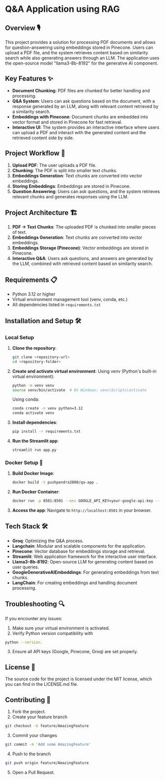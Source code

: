 # Q&A Application using RAG

## Overview 🎙️
This project provides a solution for processing PDF documents and allows for question-answering using embeddings stored in Pinecone. Users can upload a PDF file, and the system retrieves content based on similarity search while also generating answers through an LLM. The application uses the open-source model "llama3-8b-8192" for the generative AI component.

## Key Features ✨
- **Document Chunking**: PDF files are chunked for better handling and processing.
- **Q&A System**: Users can ask questions based on the document, with a response generated by an LLM, along with relevant content retrieved by a similarity search.
- **Embeddings with Pinecone**: Document chunks are embedded into vector format and stored in Pinecone for fast retrieval.
- **Interactive UI**: The system provides an interactive interface where users can upload a PDF and interact with the generated content and the retrieved content side by side.

## Project Workflow 🔄
1. **Upload PDF**: The user uploads a PDF file.
2. **Chunking**: The PDF is split into smaller text chunks.
3. **Embeddings Generation**: Text chunks are converted into vector embeddings.
4. **Storing Embeddings**: Embeddings are stored in Pinecone.
5. **Question Answering**: Users can ask questions, and the system retrieves relevant chunks and generates responses using the LLM.

## Project Architecture 🏗️
1. **PDF → Text Chunks**: The uploaded PDF is chunked into smaller pieces of text.
2. **Embeddings Generation**: Text chunks are converted into vector embeddings.
3. **Embeddings Storage (Pinecone)**: Vector embeddings are stored in Pinecone.
4. **Interactive Q&A**: Users ask questions, and answers are generated by the LLM, combined with retrieved content based on similarity search.

## Requirements 📋
- Python 3.12 or higher
- Virtual environment management tool (venv, conda, etc.)
- All dependencies listed in `requirements.txt`

## Installation and Setup 🛠️

### Local Setup
1. **Clone the repository**:
   ```bash
   git clone <repository-url>
   cd <repository-folder>
   ```

2. **Create and activate virtual environment**:
   Using venv (Python's built-in virtual environment):
   ```bash
   python -m venv venv
   source venv/bin/activate  # On Windows: venv\Scripts\activate
   ```

   Using conda:
   ```bash
   conda create -n venv python=3.12
   conda activate venv
   ```

3. **Install dependencies**:
   ```bash
   pip install -r requirements.txt
   ```

4. **Run the Streamlit app**:
   ```bash
   streamlit run app.py
   ```

### Docker Setup 🐋
1. **Build Docker Image**:
   ```bash
   docker build -t pushpendra2000/qa-app .
   ```

2. **Run Docker Container**:
   ```bash
   docker run -p 8501:8501 --env GOOGLE_API_KEY=your-google-api-key --env PINECONE_API_KEY=your-pinecone-api-key --env GROQ_API_KEY=your-groq-api-key qna-rag-app
   ```

3. **Access the app**:
   Navigate to `http://localhost:8501` in your browser.


## Tech Stack 🛠️
- **Groq**: Optimizing the Q&A process.
- **Langchain**: Modular and scalable components for the application.
- **Pinecone**: Vector database for embeddings storage and retrieval.
- **Streamlit**: Web application framework for the interactive user interface.
- **Llama3-8b-8192**: Open-source LLM for generating content based on user queries.
- **GoogleGenerativeAIEmbeddings**: For generating embeddings from text chunks.
- **LangChain**: For creating embeddings and handling document processing.

## Troubleshooting 🔍
If you encounter any issues:
1. Make sure your virtual environment is activated.
2. Verify Python version compatibility with 
```bash 
python --version.
```
3. Ensure all API keys (Google, Pinecone, Groq) are set properly.

## License 📄
The source code for the project is licensed under the MIT license, which you can find in the LICENSE.md file.

## Contributing 🤝
1. Fork the project.
2. Create your feature branch 
```bash 
git checkout -b feature/AmazingFeature
```
3. Commit your changes 
```bash
git commit -m 'Add some AmazingFeature'
 ```
4. Push to the branch 
```bash 
git push origin feature/AmazingFeature
```
5. Open a Pull Request.
